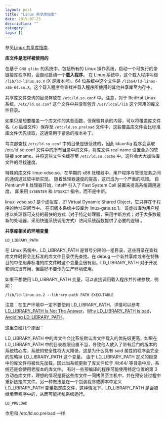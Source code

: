 ```yaml
---
layout: post
title: "Linux 共享库指南"
date: 2015-07-23
description: ""
category: 
tags: []
---
```


参见[Linux 共享库指南](http://liaoph.com/linux-shared-libary/).

**库文件是怎样被使用的**

在基于 `GNU glibc` 的系统中，包括所有的 Linux 操作系统，启动一个可执行的带链接库程序时，会自动启动一个**载入程序**。 在 Linux 系统中，这个载入程序叫做 `/lib/ld-linux.so.X` (X 是版本号)，64 位系统中这个文件是 `/lib64/ld-linux-x86-64.so.X`。这个载入程序会查找并载入程序所使用的其他共享库至内存中。

共享库文件查询的目录存放在 `/etc/ld.so.conf` 中。注意，对于 RedHat Linux 系统，`/etc/ld.so.conf` 这个文件中并没有包含 `/usr/local/lib` 这个常用的库文件目录。

如果只是想要覆盖一个库文件的某些函数，但保留其余的内容，可以将覆盖库文件名（.o 后缀文件）保存至 `/etc/ld.so.preload` 文件中。这些覆盖库文件会比标准库文件优先读取，这通常用于紧急的版本补丁。

每次都查找 `/etc/ld.so.conf` 中的目录是很低效的，因此 ldconfig 程序会读取 /etc/ld.so.conf 文件中的所有目录中的文件，将库文件 real name 设置合适的软链接 soname，并将这些文件名缓存至 `/etc/ld.so.cache` 中。这样会大大加快库文件的寻找速度。

特殊的库文件 linux-vdso.so，在早期的 x86 处理器中，用户程序与管理服务之间的通信通过软中断实现。 随着处理器速度的提高，这已成为一个严重的瓶颈。 自 Pentium® II 处理器开始，Intel® 引入了 Fast System Call 装置来提高系统调用速度， 即采用 `SYSENTER` 和 `SYSEXIT` 指令，而不是中断。

linux-vdso.so.1 是个虚拟库，即 Virtual Dynamic Shared Object，它只存在于程序的地址空间当中。 在旧版本系统中该库为 linux-gate.so.1。 该虚拟库为用户程序以处理器可支持的最快的方式（对于特定处理器，采用中断方式；对于大多数最新的处理器，采用快速系统调用方式）访问系统函数提供了必要的逻辑 。

**共享库相关的环境变量**

`LD_LIBRARY_PATH`

在 Linux 系统中，LD_LIBRARY_PATH 是冒号分隔的一组目录，这些目录在查找库文件时将会比标准的库文件目录优先查找。在 debug 一个新共享库或者在特殊目的中使用非标准的库文件时这个变量会很有用。LD_LIBRARY_PATH 对于开发和测试很有用，但最好不要作为生产环境使用。

如果不想使用 LD_LIBRARY_PATH 变量，可以直接调用载入程序并传递参数，例如：

```
/lib/ld-linux.so.2 --library-path PATH EXECUTABLE
```

注意：在生产环境中一定不要使用 LD_LIBRARY_PATH，详情可以参考 [LD_LIBRARY_PATH Is Not The Answer](http://prefetch.net/articles/linkers.badldlibrary.html)，[Why LD_LIBRARY_PATH is bad](http://xahlee.info/UnixResource_dir/_/ldpath.html)，[Avoiding LD_LIBRARY_PATH](https://blogs.oracle.com/ali/entry/avoiding_ld_library_path_the)。

这里总结几个原因：

LD_LIBRARY_PATH 中的库文件会比系统默认库文件载入的优先级更高，如果在 LD_LIBRARY_PATH 中的目录权限设置不当，导致他人放入了带有后门的版本的系统核心库，系统的安全性将大大降低，这是为什么具有 suid 属性的程序会完全的忽略掉 LD_LIBRARY_PATH 这个变量。
由于 LD_LIBRARY_PATH 定义的目录中的库文件将被优先加载，因此当系统更新了库文件位于 /lib64/ 等目录中后，系统还是会使用老版本的库文件。
有时一些预编译的程序可能使用特定位置的第 3 方动态库文件，理想的情况是将这些库文件一同拷贝至主机中，并在预安装过程中重新链接库文件。另一种做法是在一个包装程序或脚本中定义 LD_LIBRARY_PATH 变量指定库文件，这种情况下，LD_LIBRARY_PATH 是会被继承至程序中的，从而可能扰乱系统运行。

`LD_PRELOAD`

作用和 /etc/ld.so.preload 一样
